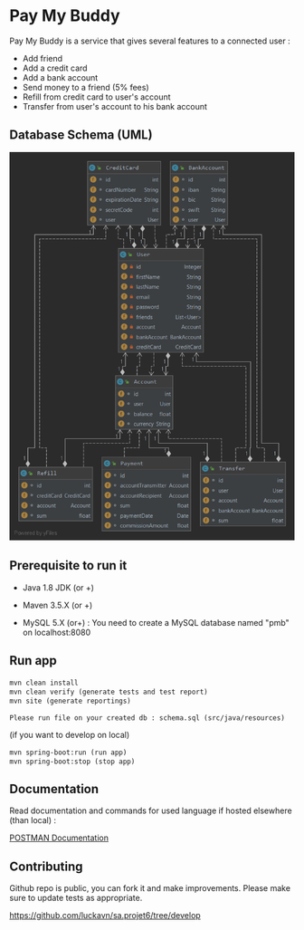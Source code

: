 # Pay My Buddy

Pay My Buddy is a service that gives several features to a connected user : 
- Add friend
- Add a credit card 
- Add a bank account
- Send money to a friend (5% fees)
- Refill from credit card to user's account
- Transfer from user's account to his bank account

## Database Schema (UML)

![](DiagrammeUML.png)

## Prerequisite to run it

- Java 1.8 JDK (or +)
- Maven 3.5.X (or +)

- MySQL 5.X (or+) : You need to create a MySQL database named "pmb" on localhost:8080

## Run app

```mvn
mvn clean install
mvn clean verify (generate tests and test report)
mvn site (generate reportings)
```

```MyQL
Please run file on your created db : schema.sql (src/java/resources)
```

(if you want to develop on local)
```Spring Boot
mvn spring-boot:run (run app)
mvn spring-boot:stop (stop app)
```

## Documentation
Read documentation and commands for used language if hosted elsewhere (than local) : 

[POSTMAN Documentation](https://web.postman.co/collections/10913454-4145dfb4-350f-42c9-99d3-63bafe44f0a1?version=latest&workspace=d2092b1f-dd08-49c5-8834-19d41e8827bb)

## Contributing
Github repo is public, you can fork it and make improvements.
Please make sure to update tests as appropriate.

https://github.com/luckavn/sa.projet6/tree/develop
